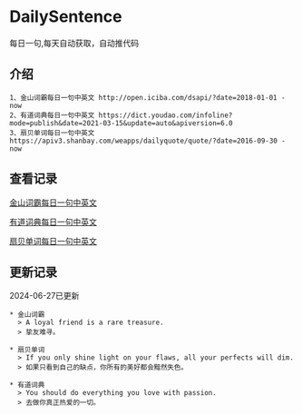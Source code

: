 # DailySentence

每日一句,每天自动获取，自动推代码

## 介绍

```
1、金山词霸每日一句中英文 http://open.iciba.com/dsapi/?date=2018-01-01 - now
2、有道词典每日一句中英文 https://dict.youdao.com/infoline?mode=publish&date=2021-03-15&update=auto&apiversion=6.0
3、扇贝单词每日一句中英文 https://apiv3.shanbay.com/weapps/dailyquote/quote/?date=2016-09-30 - now
```

## 查看记录

[金山词霸每日一句中英文](./data/iciba/)

[有道词典每日一句中英文](./data/youdao/)

[扇贝单词每日一句中英文](./data/shanbay/)

## 更新记录
2024-06-27已更新 
```
* 金山词霸
  > A loyal friend is a rare treasure.
  > 挚友难寻。

* 扇贝单词
  > If you only shine light on your flaws, all your perfects will dim.
  > 如果只看到自己的缺点，你所有的美好都会黯然失色。

* 有道词典
  > You should do everything you love with passion.
  > 去做你真正热爱的一切。

```
